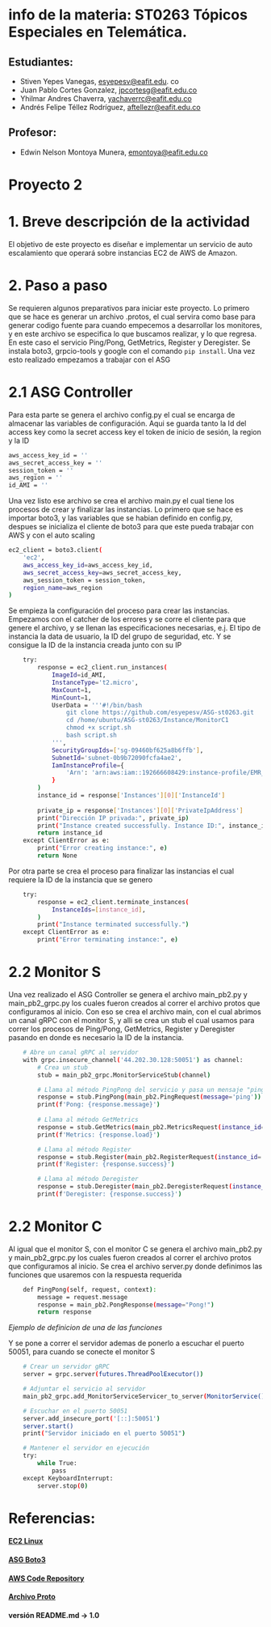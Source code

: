# info de la materia: ST0263 Tópicos Especiales en Telemática.

## Estudiantes: 
 - Stiven Yepes Vanegas, esyepesv@eafit.edu. co
 - Juan Pablo Cortes Gonzalez, jpcortesg@eafit.edu.co
 - Yhilmar Andres Chaverra, yachaverrc@eafit.edu.co
 - Andrés Felipe Téllez Rodríguez, aftellezr@eafit.edu.co

## Profesor: 
- Edwin Nelson Montoya Munera, emontoya@eafit.edu.co


# Proyecto 2

# 1. Breve descripción de la actividad
El objetivo de este proyecto es diseñar e implementar un servicio de auto escalamiento que operará sobre instancias EC2 de AWS de Amazon.
# 2. Paso a paso
Se requieren algunos preparativos para iniciar este proyecto. Lo primero que se hace es generar un archivo .protos, el cual servira como base para generar codigo fuente para cuando empecemos a desarrollar los monitores, y en este archivo se especifica lo que buscamos realizar, y lo que regresa. En este caso el servicio Ping/Pong, GetMetrics, Register y Deregister. Se instala boto3, grpcio-tools y google con el comando ```pip install```. Una vez esto realizado empezamos a trabajar con el ASG
# 2.1 ASG Controller
Para esta parte se genera el archivo config.py el cual se encarga de almacenar las variables de configuración. Aqui se guarda tanto la Id del access key como la secret access key el token de inicio de sesión, la region y la ID
```bash
aws_access_key_id = ''
aws_secret_access_key = ''
session_token = ''
aws_region = ''
id_AMI = '' 
```
Una vez listo ese archivo se crea el archivo main.py el cual tiene los procesos de crear y finalizar las instancias. Lo primero que se hace es importar boto3, y las variables que se habian definido en config.py, despues se inicializa el cliente de boto3 para que este pueda trabajar con AWS y con el auto scaling
```bash
ec2_client = boto3.client(
    'ec2',
    aws_access_key_id=aws_access_key_id,
    aws_secret_access_key=aws_secret_access_key,
    aws_session_token = session_token,
    region_name=aws_region
)
```
Se empieza la configuración del proceso para crear las instancias. Empezamos con el catcher de los errores y se corre el cliente para que genere el archivo, y se llenan las especificaciones necesarias, e.j. El tipo de instancia la data de usuario, la ID del grupo de seguridad, etc. Y se consigue la ID de la instancia creada junto con su IP
```bash
    try:
        response = ec2_client.run_instances(
            ImageId=id_AMI,
            InstanceType='t2.micro',
            MaxCount=1,
            MinCount=1,
            UserData = '''#!/bin/bash
                git clone https://github.com/esyepesv/ASG-st0263.git
                cd /home/ubuntu/ASG-st0263/Instance/MonitorC1
                chmod +x script.sh
                bash script.sh
            ''',
            SecurityGroupIds=['sg-09460bf625a8b6ffb'],
            SubnetId='subnet-0b9b72090fcfa4ae2',
            IamInstanceProfile={
                'Arn': 'arn:aws:iam::192666608429:instance-profile/EMR_EC2_DefaultRole'
            }
        )
        instance_id = response['Instances'][0]['InstanceId']
    
        private_ip = response['Instances'][0]['PrivateIpAddress']
        print("Dirección IP privada:", private_ip)
        print("Instance created successfully. Instance ID:", instance_id)
        return instance_id
    except ClientError as e:
        print("Error creating instance:", e)
        return None
```
Por otra parte se crea el proceso para finalizar las instancias el cual requiere la ID de la instancia que se genero

```bash
    try:
        response = ec2_client.terminate_instances(
            InstanceIds=[instance_id],
        )
        print("Instance terminated successfully.")
    except ClientError as e:
        print("Error terminating instance:", e)
```
# 2.2 Monitor S
Una vez realizado el ASG Controller se genera el archivo main_pb2.py y main_pb2_grpc.py los cuales fueron creados al correr el archivo protos que configuramos al inicio. Con eso se crea el archivo main, con el cual abrimos un canal gRPC con el monitor S, y alli se crea un stub el cual usamos para correr los procesos de Ping/Pong, GetMetrics, Register y Deregister pasando en donde es necesario la ID de la instancia.
```bash
    # Abre un canal gRPC al servidor
    with grpc.insecure_channel('44.202.30.128:50051') as channel:
        # Crea un stub
        stub = main_pb2_grpc.MonitorServiceStub(channel)

        # Llama al método PingPong del servicio y pasa un mensaje "ping" como parte de la solicitud
        response = stub.PingPong(main_pb2.PingRequest(message='ping'))
        print(f'Pong: {response.message}')
        
        # Llama al método GetMetrics 
        response = stub.GetMetrics(main_pb2.MetricsRequest(instance_id='my-instance-id'))
        print(f'Metrics: {response.load}')

        # Llama al método Register
        response = stub.Register(main_pb2.RegisterRequest(instance_id='my-instance-id'))
        print(f'Register: {response.success}')

        # Llama al método Deregister
        response = stub.Deregister(main_pb2.DeregisterRequest(instance_id='my-instance-id'))
        print(f'Deregister: {response.success}')
```
# 2.2 Monitor C
Al igual que el monitor S, con el monitor C se genera el archivo main_pb2.py y main_pb2_grpc.py los cuales fueron creados al correr el archivo protos que configuramos al inicio. Se crea el archivo server.py donde definimos las funciones que usaremos con la respuesta requerida

```bash
    def PingPong(self, request, context):
        message = request.message
        response = main_pb2.PongResponse(message="Pong!")
        return response
```
*Ejemplo de definicion de una de las funciones*

Y se pone a correr el servidor ademas de ponerlo a escuchar el puerto 50051, para cuando se conecte el monitor S

```bash
    # Crear un servidor gRPC
    server = grpc.server(futures.ThreadPoolExecutor())

    # Adjuntar el servicio al servidor
    main_pb2_grpc.add_MonitorServiceServicer_to_server(MonitorService(), server)

    # Escuchar en el puerto 50051
    server.add_insecure_port('[::]:50051')
    server.start()
    print("Servidor iniciado en el puerto 50051")

    # Mantener el servidor en ejecución
    try:
        while True:
            pass
    except KeyboardInterrupt:
        server.stop(0)
```




# Referencias:
#### [EC2 Linux](https://docs.aws.amazon.com/AWSEC2/latest/UserGuide/user-data.html)
#### [ASG Boto3](https://docs.aws.amazon.com/code-library/latest/ug/python_3_auto-scaling_code_examples.html)
#### [AWS Code Repository](https://github.com/awsdocs/aws-doc-sdk-examples/tree/main/python/example_code/auto-scaling#code-examples)
#### [Archivo Proto](https://www.file-extension.info/es/format/proto)

#### versión README.md -> 1.0
